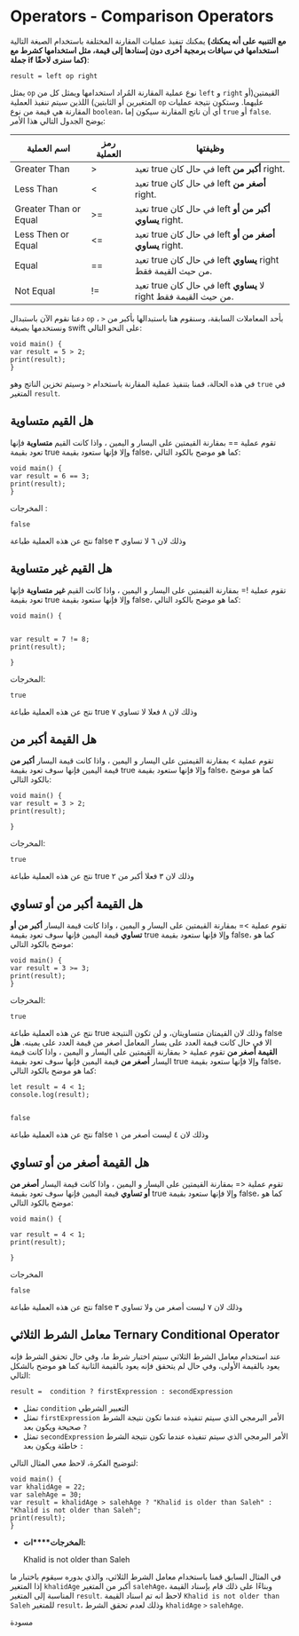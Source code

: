 # Operators - Comparison Operators
يمكنك تنفيذ عمليات المقارنة المختلفة باستخدام الصيغة التالية **(****مع التنبيه على أنه يمكنك استخدامها في سياقات برمجية أخرى دون إسنادها إلى قيمة، مثل استخدامها كشرط مع جملة if كما سنرى لاحقًا****)**:


    result = left op right

 يمثل `op` نوع عملية المقارنة المُراد استخدامها ويمثل كل من `left` و `right` القيمتين(أو المتغيرين أو الثابتين) اللذين سيتم تنفيذ العملية `op` عليهما. وستكون نتيجة عمليات المقارنة هي قيمة من نوع `boolean`، أي أن ناتج المقارنة سيكون إما `true` أو `false`. يوضح الجدول التالي هذا الأمر:

| **اسم العملية**       | **رمز العملية** | **وظيفتها**                                                     |
| --------------------- | --------------- | --------------------------------------------------------------- |
| Greater Than          | >               | تعيد true في حال كان left **أكبر من** right.                    |
| Less Than             | <               | تعيد true في حال كان left **أصغر من** right.                    |
| Greater Than or Equal | >=              | تعيد true في حال كان left **أكبر من أو يساوي** right.           |
| Less Then or Equal    | <=              | تعيد true في حال كان left **أصغر من أو يساوي** right.           |
| Equal                 | ==              | تعيد true في حال كان left **يساوي** right من حيث القيمة فقط.    |
| Not Equal             | !=              | تعيد true في حال كان left لا **يساوي** right من حيث القيمة فقط. |

دعنا نقوم الآن باستبدال `op` بأحد المعاملات السابقة، وسنقوم هنا باستبدالها بأكبر من  `<` ، ونستخدمها بصيغة swift على النحو التالي:


    
    void main() {
    var result = 5 > 2;
    print(result);
    }

في هذه الحالة، قمنا بتنفيذ عملية المقارنة باستخدام `<` وسيتم تخزين الناتج وهو `true` في المتغير `result`.


## **هل القيم متساوية**

تقوم عملية == بمقارنة القيمتين على اليسار و اليمين ، واذا كانت القيم **متساوية** فإنها تعود بقيمة true وإلا فإنها ستعود بقيمة false، كما هو موضح بالكود التالي:

    
    void main() {
    var result = 6 == 3;
    print(result);
    }

المخرجات :

    false

نتج عن هذه العملية طباعة false وذلك لان ٦ لا تساوي ٣

## **هل القيم غير متساوية**

تقوم عملية != بمقارنة القيمتين على اليسار و اليمين ، واذا كانت القيم **غير** **متساوية** فإنها تعود بقيمة true وإلا فإنها ستعود بقيمة false، كما هو موضح بالكود التالي:

    void main() {
    
    
    var result = 7 != 8;
    print(result);
    
    }

المخرجات:

    true

نتج عن هذه العملية طباعة true وذلك لان ٨ فعلا لا تساوي ٧

## **هل القيمة أكبر من**

تقوم عملية > بمقارنة القيمتين على اليسار و اليمين ، واذا كانت قيمة اليسار **أكبر من** قيمة اليمين فإنها سوف تعود بقيمة true وإلا فإنها ستعود بقيمة false، كما هو موضح بالكود التالي:

    void main() {
    var result = 3 > 2;
    print(result);
    
    }

المخرجات:


    true

نتج عن هذه العملية طباعة true وذلك لان ٣ فعلا أكبر من ٢

## **هل القيمة أكبر من أو تساوي**

تقوم عملية >= بمقارنة القيمتين على اليسار و اليمين ، واذا كانت قيمة اليسار **أكبر من أو تساوي** قيمة اليمين فإنها سوف تعود بقيمة true وإلا فإنها ستعود بقيمة false، كما هو موضح بالكود التالي:

    void main() {
    var result = 3 >= 3;
    print(result);
    }

المخرجات:

    true

نتج عن هذه العملية طباعة true وذلك لان القيمتان متساويتان، و لن تكون النتيجة false الا في حال كانت قيمة العدد على يسار المعامل اصغر من قيمة العدد على يمينه. **هل القيمة أصغر من** تقوم عملية < بمقارنة القيمتين على اليسار و اليمين ، واذا كانت قيمة اليسار **أصغر من** قيمة اليمين فإنها سوف تعود بقيمة true وإلا فإنها ستعود بقيمة false، كما هو موضح بالكود التالي:

    let result = 4 < 1;
    console.log(result);
    
    
    false

نتج عن هذه العملية طباعة false وذلك لان ٤ ليست أصغر من ١

## **هل القيمة أصغر من أو تساوي**

تقوم عملية <= بمقارنة القيمتين على اليسار و اليمين ، واذا كانت قيمة اليسار **أصغر من أو تساوي** قيمة اليمين فإنها سوف تعود بقيمة true وإلا فإنها ستعود بقيمة false، كما هو موضح بالكود التالي:

    void main() {
      
    var result = 4 < 1;
    print(result);
    
    }
    

المخرجات


    
    false

نتج عن هذه العملية طباعة false وذلك لان ٧ ليست أصغر من ولا تساوي ٣

## 
## معامل الشرط الثلاثي Ternary Conditional Operator

عند استخدام معامل الشرط الثلاثي سيتم اختبار شرط ما، وفي حال تحقق الشرط فإنه يعود بالقيمة الأولى، وفي حال لم يتحقق فإنه يعود بالقيمة الثانية كما هو موضح بالشكل التالي:


    result =  condition ? firstExpression : secondExpression


- تمثل `condition`  التعبير الشرطي
- تمثل  `firstExpression` الأمر البرمجي الذي سيتم تنفيذه عندما تكون نتيجة الشرط صحيحة ويكون بعد `?`
- تمثل `secondExpression` الأمر البرمجي الذي سيتم تنفيذه عندما تكون نتيجة الشرط خاطئة ويكون بعد `:` 

لتوضيح الفكرة، لاحظ معي المثال التالي: 


    void main() {
    var khalidAge = 22;
    var salehAge = 30;
    var result = khalidAge > salehAge ? "Khalid is older than Saleh" : "Khalid is not older than Saleh";
    print(result);
    }


- **المخرجات****ات:**


    Khalid is not older than Saleh

في المثال السابق قمنا باستخدام معامل الشرط الثلاثي، والذي بدوره سيقوم باختبار ما إذا المتغير `khalidAge` أكبر من المتغير `salehAge`، وبناءًا على ذلك قام بإسناد القيمة المناسبة إلى المتغير `result`. لاحظ انه تم اسناد القيمة `Khalid is not older than Saleh` للمتغير `result`، وذلك لعدم تحقق الشرط `khalidAge` `>` `salehAge`.





مسودة
